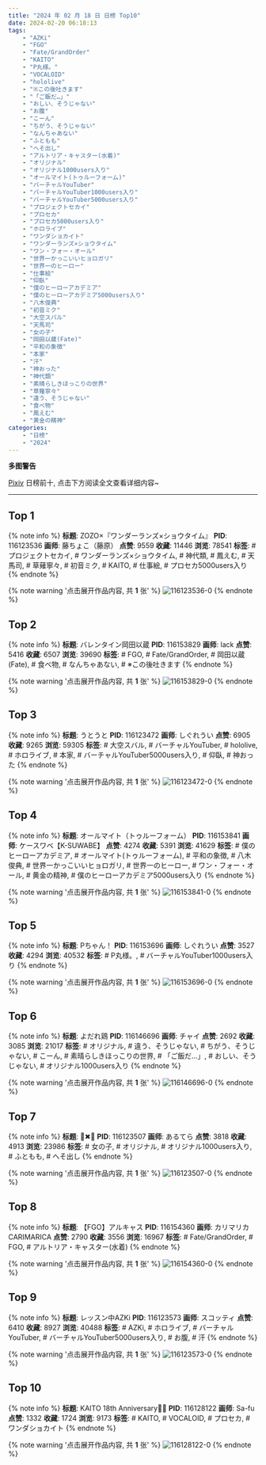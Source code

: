 ```yaml
---
title: "2024 年 02 月 18 日 日榜 Top10"
date: 2024-02-20 06:18:13
tags:
    - "AZKi"
    - "FGO"
    - "Fate/GrandOrder"
    - "KAITO"
    - "P丸様。"
    - "VOCALOID"
    - "hololive"
    - "※この後吐きます"
    - "「ご飯だ…」"
    - "おしい、そうじゃない"
    - "お腹"
    - "こーん"
    - "ちがう、そうじゃない"
    - "なんちゃあない"
    - "ふともも"
    - "へそ出し"
    - "アルトリア・キャスター(水着)"
    - "オリジナル"
    - "オリジナル1000users入り"
    - "オールマイト(トゥルーフォーム)"
    - "バーチャルYouTuber"
    - "バーチャルYouTuber1000users入り"
    - "バーチャルYouTuber5000users入り"
    - "プロジェクトセカイ"
    - "プロセカ"
    - "プロセカ5000users入り"
    - "ホロライブ"
    - "ワンダショカイト"
    - "ワンダーランズ×ショウタイム"
    - "ワン・フォー・オール"
    - "世界一かっこいいヒョロガリ"
    - "世界一のヒーロー"
    - "仕事絵"
    - "仰臥"
    - "僕のヒーローアカデミア"
    - "僕のヒーローアカデミア5000users入り"
    - "八木俊典"
    - "初音ミク"
    - "大空スバル"
    - "天馬司"
    - "女の子"
    - "岡田以蔵(Fate)"
    - "平和の象徴"
    - "本家"
    - "汗"
    - "神おった"
    - "神代類"
    - "素晴らしきほっこりの世界"
    - "草薙寧々"
    - "違う、そうじゃない"
    - "食べ物"
    - "鳳えむ"
    - "黄金の精神"
categories:
    - "日榜"
    - "2024"
---
```


<i class="fa fa-triangle-exclamation"></i>**多图警告**<i class="fa fa-triangle-exclamation"></i>

[Pixiv](https://www.pixiv.net/) 日榜前十, 点击下方阅读全文查看详细内容~

<!-- more -->

---

## Top 1

{% note info %}
**标题**: ZOZO×『ワンダーランズ×ショウタイム』
**PID**: 116123536 **画师**: 藤ちょこ（藤原）
**点赞**: 9559 **收藏**: 11446 **浏览**: 78541
**标签**: # プロジェクトセカイ, # ワンダーランズ×ショウタイム, # 神代類, # 鳳えむ, # 天馬司, # 草薙寧々, # 初音ミク, # KAITO, # 仕事絵, # プロセカ5000users入り
{% endnote %}

{% note warning '点击展开作品内容, 共 **1** 张' %}
![116123536-0](https://i.pixiv.re/img-original/img/2024/02/17/00/00/10/116123536_p0.png)
{% endnote %}

## Top 2

{% note info %}
**标题**: バレンタイン岡田以蔵
**PID**: 116153829 **画师**: lack
**点赞**: 5416 **收藏**: 6507 **浏览**: 39690
**标签**: # FGO, # Fate/GrandOrder, # 岡田以蔵(Fate), # 食べ物, # なんちゃあない, # ※この後吐きます
{% endnote %}

{% note warning '点击展开作品内容, 共 **1** 张' %}
![116153829-0](https://i.pixiv.re/img-original/img/2024/02/18/00/00/21/116153829_p0.png)
{% endnote %}

## Top 3

{% note info %}
**标题**: うとうと
**PID**: 116123472 **画师**: しぐれうい
**点赞**: 6905 **收藏**: 9265 **浏览**: 59305
**标签**: # 大空スバル, # バーチャルYouTuber, # hololive, # ホロライブ, # 本家, # バーチャルYouTuber5000users入り, # 仰臥, # 神おった
{% endnote %}

{% note warning '点击展开作品内容, 共 **1** 张' %}
![116123472-0](https://i.pixiv.re/img-original/img/2024/02/17/00/00/02/116123472_p0.jpg)
{% endnote %}

## Top 4

{% note info %}
**标题**: オールマイト（トゥルーフォーム）
**PID**: 116153841 **画师**: ケースワベ【K-SUWABE】
**点赞**: 4274 **收藏**: 5391 **浏览**: 41629
**标签**: # 僕のヒーローアカデミア, # オールマイト(トゥルーフォーム), # 平和の象徴, # 八木俊典, # 世界一かっこいいヒョロガリ, # 世界一のヒーロー, # ワン・フォー・オール, # 黄金の精神, # 僕のヒーローアカデミア5000users入り
{% endnote %}

{% note warning '点击展开作品内容, 共 **1** 张' %}
![116153841-0](https://i.pixiv.re/img-original/img/2024/02/18/00/00/22/116153841_p0.jpg)
{% endnote %}

## Top 5

{% note info %}
**标题**: Pちゃん！
**PID**: 116153696 **画师**: しぐれうい
**点赞**: 3527 **收藏**: 4294 **浏览**: 40532
**标签**: # P丸様。, # バーチャルYouTuber1000users入り
{% endnote %}

{% note warning '点击展开作品内容, 共 **1** 张' %}
![116153696-0](https://i.pixiv.re/img-original/img/2024/02/18/00/00/00/116153696_p0.jpg)
{% endnote %}

## Top 6

{% note info %}
**标题**: よだれ鶏
**PID**: 116146696 **画师**: チャイ
**点赞**: 2692 **收藏**: 3085 **浏览**: 21017
**标签**: # オリジナル, # 違う、そうじゃない, # ちがう、そうじゃない, # こーん, # 素晴らしきほっこりの世界, # 「ご飯だ…」, # おしい、そうじゃない, # オリジナル1000users入り
{% endnote %}

{% note warning '点击展开作品内容, 共 **1** 张' %}
![116146696-0](https://i.pixiv.re/img-original/img/2024/02/17/20/30/02/116146696_p0.png)
{% endnote %}

## Top 7

{% note info %}
**标题**: 📘✖🤍
**PID**: 116123507 **画师**: あるてら
**点赞**: 3818 **收藏**: 4913 **浏览**: 23986
**标签**: # 女の子, # オリジナル, # オリジナル1000users入り, # ふともも, # へそ出し
{% endnote %}

{% note warning '点击展开作品内容, 共 **1** 张' %}
![116123507-0](https://i.pixiv.re/img-original/img/2024/02/17/00/00/06/116123507_p0.png)
{% endnote %}

## Top 8

{% note info %}
**标题**: 【FGO】アルキャス
**PID**: 116154360 **画师**: カリマリカCARIMARICA
**点赞**: 2790 **收藏**: 3556 **浏览**: 16967
**标签**: # Fate/GrandOrder, # FGO, # アルトリア・キャスター(水着)
{% endnote %}

{% note warning '点击展开作品内容, 共 **1** 张' %}
![116154360-0](https://i.pixiv.re/img-original/img/2024/02/18/00/08/30/116154360_p0.png)
{% endnote %}

## Top 9

{% note info %}
**标题**: レッスン中AZKi
**PID**: 116123573 **画师**: スコッティ
**点赞**: 6410 **收藏**: 8927 **浏览**: 40488
**标签**: # AZKi, # ホロライブ, # バーチャルYouTuber, # バーチャルYouTuber5000users入り, # お腹, # 汗
{% endnote %}

{% note warning '点击展开作品内容, 共 **1** 张' %}
![116123573-0](https://i.pixiv.re/img-original/img/2024/02/17/00/00/16/116123573_p0.jpg)
{% endnote %}

## Top 10

{% note info %}
**标题**: KAITO 18th Anniversary🎂🎉
**PID**: 116128122 **画师**: Sa-fu
**点赞**: 1332 **收藏**: 1724 **浏览**: 9173
**标签**: # KAITO, # VOCALOID, # プロセカ, # ワンダショカイト
{% endnote %}

{% note warning '点击展开作品内容, 共 **1** 张' %}
![116128122-0](https://i.pixiv.re/img-original/img/2024/02/17/03/13/06/116128122_p0.jpg)
{% endnote %}
